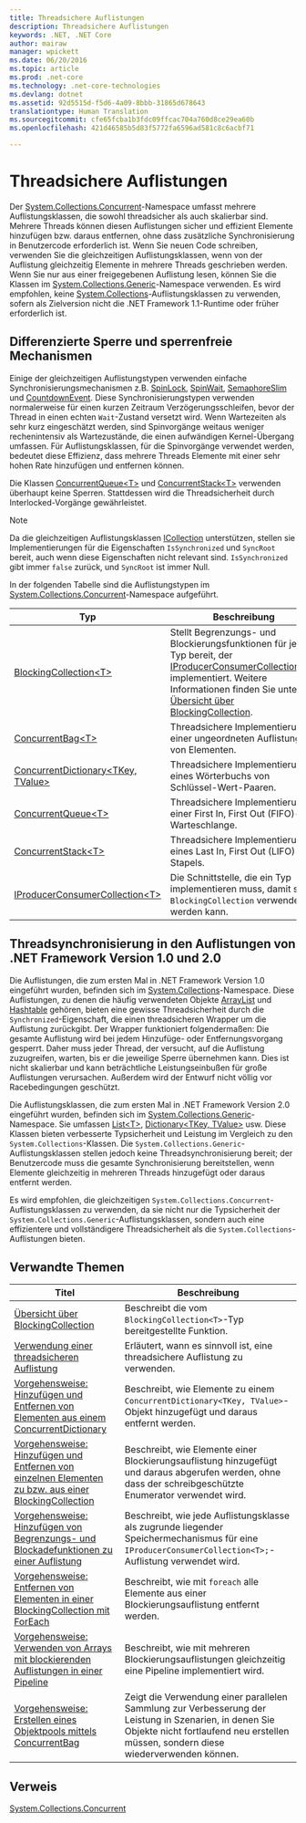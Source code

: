 ```yaml
---
title: Threadsichere Auflistungen
description: Threadsichere Auflistungen
keywords: .NET, .NET Core
author: mairaw
manager: wpickett
ms.date: 06/20/2016
ms.topic: article
ms.prod: .net-core
ms.technology: .net-core-technologies
ms.devlang: dotnet
ms.assetid: 92d5515d-f5d6-4a09-8bbb-31865d678643
translationtype: Human Translation
ms.sourcegitcommit: cfe65fcba1b3fdc09ffcac704a760d8ce29ea60b
ms.openlocfilehash: 421d46585b5d83f5772fa6596ad581c8c6acbf71

---
```


# <a name="threadsafe-collections"></a>Threadsichere Auflistungen

Der [System.Collections.Concurrent](https://docs.microsoft.com/dotnet/core/api/System.Collections.Concurrent)-Namespace umfasst mehrere Auflistungsklassen, die sowohl threadsicher als auch skalierbar sind. Mehrere Threads können diesen Auflistungen sicher und effizient Elemente hinzufügen bzw. daraus entfernen, ohne dass zusätzliche Synchronisierung in Benutzercode erforderlich ist. Wenn Sie neuen Code schreiben, verwenden Sie die gleichzeitigen Auflistungsklassen, wenn von der Auflistung gleichzeitig Elemente in mehrere Threads geschrieben werden. Wenn Sie nur aus einer freigegebenen Auflistung lesen, können Sie die Klassen im [System.Collections.Generic](https://docs.microsoft.com/dotnet/core/api/System.Collections.Generic)-Namespace verwenden. Es wird empfohlen, keine [System.Collections](https://docs.microsoft.com/dotnet/core/api/System.Collections)-Auflistungsklassen zu verwenden, sofern als Zielversion nicht die .NET Framework 1.1-Runtime oder früher erforderlich ist.

## <a name="finegrained-locking-and-lockfree-mechanisms"></a>Differenzierte Sperre und sperrenfreie Mechanismen

Einige der gleichzeitigen Auflistungstypen verwenden einfache Synchronisierungsmechanismen z.B. [SpinLock](https://docs.microsoft.com/dotnet/core/api/System.Threading.SpinLock), [SpinWait](https://docs.microsoft.com/dotnet/core/api/System.Threading.SpinWait), [SemaphoreSlim](https://docs.microsoft.com/dotnet/core/api/System.Threading.SemaphoreSlim) und [CountdownEvent](https://docs.microsoft.com/dotnet/core/api/System.Threading.CountdownEvent). Diese Synchronisierungstypen verwenden normalerweise für einen kurzen Zeitraum Verzögerungsschleifen, bevor der Thread in einen echten `Wait`-Zustand versetzt wird. Wenn Wartezeiten als sehr kurz eingeschätzt werden, sind Spinvorgänge weitaus weniger rechenintensiv als Wartezustände, die einen aufwändigen Kernel-Übergang umfassen. Für Auflistungsklassen, für die Spinvorgänge verwendet werden, bedeutet diese Effizienz, dass mehrere Threads Elemente mit einer sehr hohen Rate hinzufügen und entfernen können.

Die Klassen [ConcurrentQueue&lt;T&gt;](https://docs.microsoft.com/dotnet/core/api/System.Collections.Concurrent.ConcurrentQueue-1) und [ConcurrentStack&lt;T&gt;](https://docs.microsoft.com/dotnet/core/api/System.Collections.Concurrent.ConcurrentStack-1) verwenden überhaupt keine Sperren. Stattdessen wird die Threadsicherheit durch Interlocked-Vorgänge gewährleistet.

> [!NOTE]
> Da die gleichzeitigen Auflistungsklassen [ICollection](https://docs.microsoft.com/dotnet/core/api/System.Collections.ICollection) unterstützen, stellen sie Implementierungen für die Eigenschaften `IsSynchronized` und `SyncRoot` bereit, auch wenn diese Eigenschaften nicht relevant sind. `IsSynchronized` gibt immer `false` zurück, und `SyncRoot` ist immer Null.

In der folgenden Tabelle sind die Auflistungstypen im [System.Collections.Concurrent](https://docs.microsoft.com/dotnet/core/api/System.Collections.Concurrent)-Namespace aufgeführt.

Typ | Beschreibung
---- | -----------
[BlockingCollection&lt;T&gt;](https://docs.microsoft.com/dotnet/core/api/System.Collections.Concurrent.BlockingCollection-1) | Stellt Begrenzungs- und Blockierungsfunktionen für jeden Typ bereit, der [IProducerConsumerCollection&lt;T&gt;](https://docs.microsoft.com/dotnet/core/api/System.Collections.Concurrent.IProducerConsumerCollection-1) implementiert. Weitere Informationen finden Sie unter [Übersicht über BlockingCollection](blockingcollection-overview.md).
[ConcurrentBag&lt;T&gt;](https://docs.microsoft.com/dotnet/core/api/System.Collections.Concurrent.ConcurrentBag-1) | Threadsichere Implementierung einer ungeordneten Auflistung von Elementen.
[ConcurrentDictionary&lt;TKey, TValue&gt;](https://docs.microsoft.com/dotnet/core/api/System.Collections.Concurrent.ConcurrentDictionary-2) | Threadsichere Implementierung eines Wörterbuchs von Schlüssel-Wert-Paaren.
[ConcurrentQueue&lt;T&gt;](https://docs.microsoft.com/dotnet/core/api/System.Collections.Concurrent.ConcurrentQueue-1) | Threadsichere Implementierung einer First In, First Out (FIFO)-Warteschlange.
[ConcurrentStack&lt;T&gt;](https://docs.microsoft.com/dotnet/core/api/System.Collections.Concurrent.ConcurrentStack-1) | Threadsichere Implementierung eines Last In, First Out (LIFO)-Stapels.
[IProducerConsumerCollection&lt;T&gt;](https://docs.microsoft.com/dotnet/core/api/System.Collections.Concurrent.IProducerConsumerCollection-1) | Die Schnittstelle, die ein Typ implementieren muss, damit sie in `BlockingCollection` verwendet werden kann.

## <a name="thread-synchronization-in-the-net-framework-version-10-and-20-collections"></a>Threadsynchronisierung in den Auflistungen von .NET Framework Version 1.0 und 2.0

Die Auflistungen, die zum ersten Mal in .NET Framework Version 1.0 eingeführt wurden, befinden sich im [System.Collections](https://docs.microsoft.com/dotnet/core/api/System.Collections)-Namespace. Diese Auflistungen, zu denen die häufig verwendeten Objekte [ArrayList](https://docs.microsoft.com/dotnet/core/api/System.Collections.ArrayList) und [Hashtable](https://docs.microsoft.com/dotnet/core/api/System.Collections.Hashtable) gehören, bieten eine gewisse Threadsicherheit durch die `Synchronized`-Eigenschaft, die einen threadsicheren Wrapper um die Auflistung zurückgibt. Der Wrapper funktioniert folgendermaßen: Die gesamte Auflistung wird bei jedem Hinzufüge- oder Entfernungsvorgang gesperrt. Daher muss jeder Thread, der versucht, auf die Auflistung zuzugreifen, warten, bis er die jeweilige Sperre übernehmen kann. Dies ist nicht skalierbar und kann beträchtliche Leistungseinbußen für große Auflistungen verursachen. Außerdem wird der Entwurf nicht völlig vor Racebedingungen geschützt. 

Die Auflistungsklassen, die zum ersten Mal in .NET Framework Version 2.0 eingeführt wurden, befinden sich im [System.Collections.Generic](https://docs.microsoft.com/dotnet/core/api/System.Collections.Generic)-Namespace. Sie umfassen [List&lt;T&gt;](https://docs.microsoft.com/dotnet/core/api/System.Collections.Generic.List-1), [Dictionary&lt;TKey, TValue&gt;](https://docs.microsoft.com/dotnet/core/api/System.Collections.Generic.Dictionary-2) usw. Diese Klassen bieten verbesserte Typsicherheit und Leistung im Vergleich zu den `System.Collections`-Klassen. Die `System.Collections.Generic`-Auflistungsklassen stellen jedoch keine Threadsynchronisierung bereit; der Benutzercode muss die gesamte Synchronisierung bereitstellen, wenn Elemente gleichzeitig in mehreren Threads hinzugefügt oder daraus entfernt werden.

Es wird empfohlen, die gleichzeitigen `System.Collections.Concurrent`-Auflistungsklassen zu verwenden, da sie nicht nur die Typsicherheit der `System.Collections.Generic`-Auflistungsklassen, sondern auch eine effizientere und vollständigere Threadsicherheit als die `System.Collections`-Auflistungen bieten.

## <a name="related-topics"></a>Verwandte Themen

Titel | Beschreibung
----- | -----------
[Übersicht über BlockingCollection](blockingcollection-overview.md) | Beschreibt die vom `BlockingCollection<T>`-Typ bereitgestellte Funktion.
[Verwendung einer threadsicheren Auflistung](when-to-use-a-thread-safe-collection.md) | Erläutert, wann es sinnvoll ist, eine threadsichere Auflistung zu verwenden.
[Vorgehensweise: Hinzufügen und Entfernen von Elementen aus einem ConcurrentDictionary](how-to-add-and-remove-items.md) | Beschreibt, wie Elemente zu einem `ConcurrentDictionary<TKey, TValue>`-Objekt hinzugefügt und daraus entfernt werden.
[Vorgehensweise: Hinzufügen und Entfernen von einzelnen Elementen zu bzw. aus einer BlockingCollection](how-to-add-and-take-items.md) | Beschreibt, wie Elemente einer Blockierungsauflistung hinzugefügt und daraus abgerufen werden, ohne dass der schreibgeschützte Enumerator verwendet wird.
[Vorgehensweise: Hinzufügen von Begrenzungs- und Blockadefunktionen zu einer Auflistung](how-to-add-bounding-and-blocking.md ) | Beschreibt, wie jede Auflistungsklasse als zugrunde liegender Speichermechanismus für eine `IProducerConsumerCollection<T>;`-Auflistung verwendet wird.
[Vorgehensweise: Entfernen von Elementen in einer BlockingCollection mit ForEach](how-to-use-foreach-to-remove.md ) | Beschreibt, wie mit `foreach` alle Elemente aus einer Blockierungsauflistung entfernt werden.
[Vorgehensweise: Verwenden von Arrays mit blockierenden Auflistungen in einer Pipeline](how-to-use-arrays-of-blockingcollections.md) | Beschreibt, wie mit mehreren Blockierungsauflistungen gleichzeitig eine Pipeline implementiert wird.
[Vorgehensweise: Erstellen eines Objektpools mittels ConcurrentBag](how-to-create-an-object-pool.md) | Zeigt die Verwendung einer parallelen Sammlung zur Verbesserung der Leistung in Szenarien, in denen Sie Objekte nicht fortlaufend neu erstellen müssen, sondern diese wiederverwenden können.

## <a name="reference"></a>Verweis

[System.Collections.Concurrent](https://docs.microsoft.com/dotnet/core/api/System.Collections.Concurrent)






 





<!--HONumber=Nov16_HO1-->


